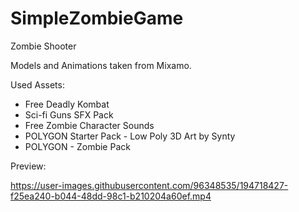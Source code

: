# SimpleZombieGame
 Zombie Shooter
 
 Models and Animations taken from Mixamo.

Used Assets:
- Free Deadly Kombat
- Sci-fi Guns SFX Pack
- Free Zombie Character Sounds
- POLYGON Starter Pack - Low Poly 3D Art by Synty
- POLYGON - Zombie Pack

Preview:

https://user-images.githubusercontent.com/96348535/194718427-f25ea240-b044-48dd-98c1-b210204a60ef.mp4

